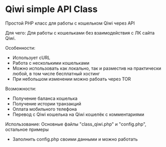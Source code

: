 # Qiwi simple API Class
Простой PHP класс для работы с кошельком Qiwi через API

Для чего:
Для работы с кошельками без взаимодействия с ЛК сайта Qiwi. 

Особенности:
- Использует cURL
- Работа с несколькими кошельками
- Можно использовать как локально, так и разместив на практически любой, в том числе бесплатный хостинг
- При небольшом изменении можно рабоать через TOR

Возможности:
- Получение баланса кошелька
- Получение истории транзакций
- Оплата мобильного телефона
- Перевод с Qiwi кошелька на Qiwi кошелёк с комментариями

Использование:
Основные файлы "class_qiwi.php" и "config.php", остальное примеры
- Заполнить config.php своими данными и можно работать

